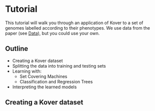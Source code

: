 # Tutorial

This tutorial will walk you through an application of Kover to a set of genomes labelled according to their phenotypes. We use data from the paper (see [Data](../data/)), but you could use your own.

## Outline

* Creating a Kover dataset
* Splitting the data into training and testing sets
* Learning with:
  * Set Covering Machines
  * Classification and Regression Trees
* Interpreting the learned models

## Creating a Kover dataset
